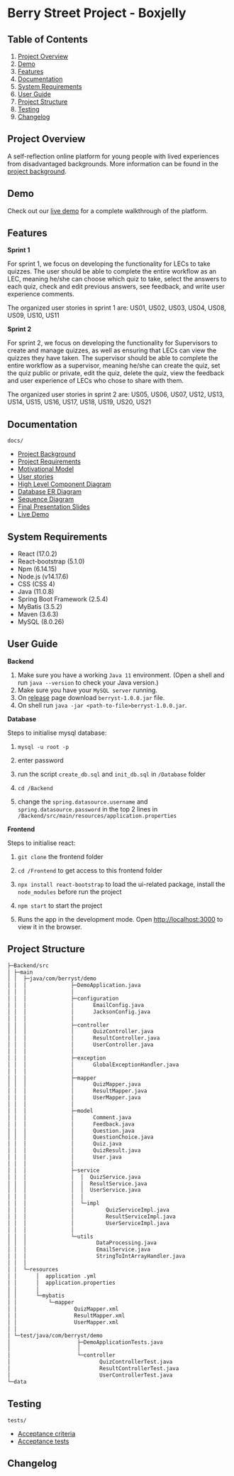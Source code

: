 
# Berry Street Project - Boxjelly
## Table of Contents

1. [Project Overview](#project-overview)
2. [Demo](#demo)
3. [Features](#features)
4. [Documentation](#documentation)
5. [System Requirements](#system-requirements)
6. [User Guide](#user-guide)
7. [Project Structure](#project_structure)
8. [Testing](#testing)
9. [Changelog](#changelog)

## Project Overview

A self-reflection online platform for young people with lived experiences from disadvantaged backgrounds. More information can be found in the [project background](./docs/ProjectBackground.pdf).

## Demo

Check out our [live demo](./docs/LiveDemo.mp4) for a complete walkthrough of the platform.

## Features

**Sprint 1**

For sprint 1, we focus on developing the functionality for LECs  to take quizzes. The user should be able to complete the entire workflow as an LEC, meaning he/she can choose which quiz to take, select the answers to each quiz, check and edit previous answers, see feedback, and write user experience comments.

The organized user stories in sprint 1 are: US01, US02, US03, US04, US08, US09, US10, US11



**Sprint 2**

For sprint 2, we focus on developing the functionality for Supervisors to create and manage quizzes, as well as ensuring that LECs can view the quizzes they have taken. The supervisor should be able to complete the entire workflow as a supervisor, meaning he/she can create the quiz, set the quiz public or private, edit the quiz, delete the quiz, view the feedback and user experience of LECs who chose to share  with them. 

The organized user stories in sprint 2 are: US05, US06, US07, US12, US13, US14, US15, US16, US17, US18, US19, US20, US21

## Documentation

`docs/` 

- [Project Background](./docs/ProjectBackground.pdf)
- [Project Requirements](./docs/ProjectRequirements.pdf)
- [Motivational Model](./docs/MotivationalModel.pdf)
- [User stories](./docs/UsersStories.pdf)
- [High Level Component Diagram](./docs/ComponentDiagram.pdf)
- [Database ER Diagram](./docs/ERDiagram.pdf)
- [Sequence Diagram](./docs/SequenceDiagram.pdf)
- [Final Presentation Slides](./docs/FinalPresentation.pptx)
- [Live Demo](./docs/LiveDemo.mp4)

## System Requirements

- React (17.0.2)
- React-bootstrap (5.1.0)
- Npm (6.14.15)
- Node.js (v14.17.6)
- CSS (CSS 4)
- Java (11.0.8)
- Spring Boot Framework (2.5.4)
- MyBatis (3.5.2)
- Maven (3.6.3)
- MySQL (8.0.26)

## User Guide

**Backend**

1. Make sure you have a working `Java 11` environment. 
   (Open a shell and run `java --version` to check your Java version.)
2. Make sure you have your `MySQL server` running.
3. On [release](https://github.com/yanni-lab/COMP90082-2021-SM2-ST-Boxjelly/releases)
   page download `berryst-1.0.0.jar` file.
4. On shell run `java -jar <path-to-file>berryst-1.0.0.jar`.

**Database**

Steps to initialise mysql database:

1. `mysql -u root -p`

2. enter password

3. run the script `create_db.sql`  and `init_db.sql` in `/Database` folder 
4. `cd /Backend`
5. change the `spring.datasource.username` and `spring.datasource.password` in the top 2 lines
   in `/Backend/src/main/resources/application.properties`

**Frontend**

Steps to initialise react:

1. `git clone` the frontend folder

2. `cd /Frontend` to get access to this frontend folder

3. `npx install react-bootstrap` to load the ui-related package, install the `node_modules` before run the project

4. `npm start` to start the project

5. Runs the app in the development mode. Open [http://localhost:3000](http://localhost:3000) to view it in the browser.

## Project Structure

```markdown
├─Backend/src
│ ├─main
│ │  ├─java/com/berryst/demo
│ │  │              ├─DemoApplication.java
│ │  │              │  
│ │  │              ├─configuration
│ │  │              │      EmailConfig.java
│ │  │              │      JacksonConfig.java
│ │  │              │      
│ │  │              ├─controller
│ │  │              │      QuizController.java
│ │  │              │      ResultController.java
│ │  │              │      UserController.java
│ │  │              │      
│ │  │              ├─exception
│ │  │              │      GlobalExceptionHandler.java
│ │  │              │      
│ │  │              ├─mapper
│ │  │              │      QuizMapper.java
│ │  │              │      ResultMapper.java
│ │  │              │      UserMapper.java
│ │  │              │      
│ │  │              ├─model
│ │  │              │      Comment.java
│ │  │              │      Feedback.java
│ │  │              │      Question.java
│ │  │              │      QuestionChoice.java
│ │  │              │      Quiz.java
│ │  │              │      QuizResult.java
│ │  │              │      User.java
│ │  │              │      
│ │  │              ├─service
│ │  │              │  │  QuizService.java
│ │  │              │  │  ResultService.java
│ │  │              │  │  UserService.java
│ │  │              │  │  
│ │  │              │  └─impl
│ │  │              │          QuizServiceImpl.java
│ │  │              │          ResultServiceImpl.java
│ │  │              │          UserServiceImpl.java
│ │  │              │          
│ │  │              └─utils
│ │  │                      DataProcessing.java
│ │  │                      EmailService.java
│ │  │                      StringToIntArrayHandler.java
│ │  │                      
│ │  └─resources
│ │      │  application .yml
│ │      │  application.properties
│ │      │  
│ │      └─mybatis
│ │          └─mapper
│ │                  QuizMapper.xml
│ │                  ResultMapper.xml
│ │                  UserMapper.xml
│ │                  
│ └─test/java/com/berryst/demo
│                     ├─DemoApplicationTests.java
│                     │  
│                     └─controller
│                            QuizControllerTest.java
│                            ResultControllerTest.java
│                            UserControllerTest.java
└─data
```

## Testing

`tests/`

- [Acceptance criteria](./tests/AcceptanceCriteria.pdf)
- [Acceptance tests](./tests/UserAcceptanceTests.pdf)

## Changelog



